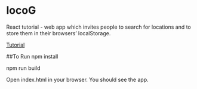 # locoG
React tutorial - web app which invites people to search for locations and to store them in their browsers’ localStorage.

[Tutorial](http://tutorialzine.com/2015/04/first-webapp-react/)

##To Run
npm install

npm run build

Open index.html in your browser. You should see the app.

